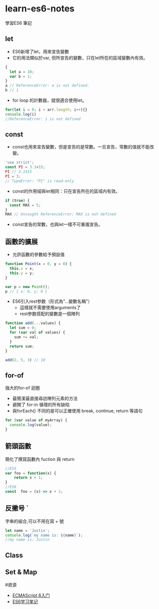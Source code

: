 # learn-es6-notes
學習ES6 筆記

## let
 - ES6新增了let，用來宣告變數
 - 它的用法類似於var, 但所宣告的變數，只在let所在的區域變數內有效。
``` js
{
  let a = 10;
  var b = 1;
}
a // ReferenceError: a is not defined.
b // 1
```
 - for loop 的計數器，就很適合使用let。
``` js
for(let i = 0; i < arr.length; i++){}
console.log(i)
//ReferenceError: i is not defined
``` 
## const
- const也用來宣告變數，但是宣告的是常數。一旦宣告，常數的值就不能改變。
``` js
'use strict';
const PI = 3.1415;
PI // 3.1415
PI = 3;
// TypeError: "PI" is read-only
```
- const的作用域與let相同：只在宣告所在的區域内有效。 
``` js
if (true) {
  const MAX = 5;
}
MAX // Uncaught ReferenceError: MAX is not defined
```
 - const宣告的常數，也與let一樣不可重複宣告。 
 
## 函數的擴展
 - 允許函數的參數給予預設值
``` js
function Point(x = 0, y = 0) {
  this.x = x;
  this.y = y;
}

var p = new Point();
p // { x: 0, y: 0 }
```


- ES6引入rest参数（形式為"...變數名稱"）
    * 這樣就不需要使用arguments了
    * rest参数搭配的變數是一個陣列
``` js
function add(...values) {
  let sum = 0;
  for (var val of values) {
    sum += val;
  }
  return sum;
}

add(2, 5, 3) // 10
```

## for-of
強大的for-of 迴圈
- 最簡潔最直接尋訪陣列元素的方法
- 避開了 for-in 循環的所有缺陷
- 與forEach() 不同的是可以正確使用 break, continue, return 等語句
``` js
for (var value of myArray) { 
  console.log(value); 
}
```
## 箭頭函數
簡化了撰寫函數內 fuction 與 return
``` js
//ES5
var foo = function(x) {
    return x + 1;
}
//ES6
const  foo = (x) => x + 1; 
```
## 反撇号 `
字串的組合,可以不用在寫 + 號
``` js
let name = 'Justin';
console.log(`my name is: ${name}`); 
//my name is: Justin
```
## Class
## Set & Map

#資源
- [ECMAScript 6入门](http://es6.ruanyifeng.com/)
- [ES6学习笔记](http://www.jianshu.com/p/7cd1e5940268)
